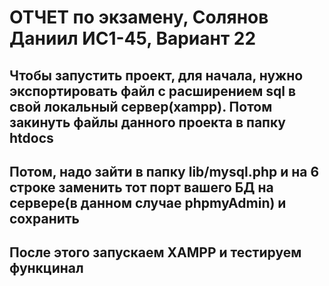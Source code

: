 # ОТЧЕТ по экзамену, Солянов Даниил ИС1-45, Вариант 22
## Чтобы запустить проект, для начала, нужно экспортировать файл с расширением sql в свой локальный сервер(xampp). Потом закинуть файлы данного проекта в папку htdocs
## Потом, надо зайти в папку lib/mysql.php и на 6 строке заменить тот порт вашего БД на сервере(в данном случае phpmyAdmin) и сохранить
## После этого запускаем XAMPP и тестируем функцинал
